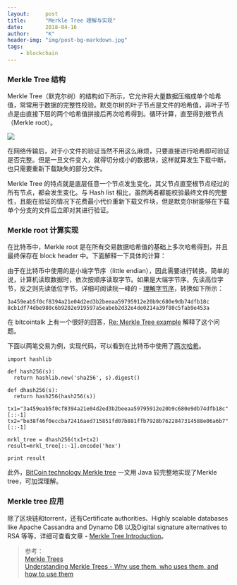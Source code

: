 ```yaml
---
layout:     post
title:      "Merkle Tree 理解与实现"
date:       2018-04-16
author:     "K"
header-img: "img/post-bg-markdown.jpg"
tags:
    - blockchain
---
```


### Merkle Tree 结构

Merkle Tree（默克尔树）的结构如下所示，它允许将大量数据压缩成单个哈希值，常常用于数据的完整性校验。默克尔树的叶子节点是文件的哈希值，非叶子节点是由直接下层的两个哈希值拼接后再次哈希得到。循环计算，直至得到根节点（Merkle root）。

![](http://images2015.cnblogs.com/blog/834896/201605/834896-20160527163537178-321412097.png)

在网络传输后，对于小文件的验证当然不用这么麻烦，只要直接进行哈希即可验证是否完整。但是一旦文件变大，就得切分成小的数据块，这样就算发生下载中断，也只需要重新下载缺失的部分文件。

Merkle Tree 的特点就是底层任意一个节点发生变化，其父节点直至根节点经过的所有节点，都会发生变化。与 Hash list 相比，虽然两者都能校验最终文件的完整性，且能在验证的情况下花费最小代价重新下载文件块，但是默克尔树能够在下载单个分支的文件后立即对其进行验证。


### Merkle root 计算实现

在比特币中，Merkle root 是在所有交易数据哈希值的基础上多次哈希得到，并且最终保存在 block header 中。下面解释一下具体的计算：

由于在比特币中使用的是小端字节序（little endian），因此需要进行转换，简单的说，计算机读取数据时，依次按顺序读取字节。如果是大端字节序，先读高位字节，反之则先读低位字节。详细可阅读阮一峰的 - [理解字节序](http://www.ruanyifeng.com/blog/2016/11/byte-order.html)，转换如下所示：

```
3a459eab5f0cf8394a21e04d2ed3b2beeaa59795912e20b9c680e9db74dfb18c
8cb1df74dbe980c6b9202e919597a5eabeb2d32e4de0214a39f80c5fab9e453a
```

在 bitcointalk 上有一个很好的回答，[Re: Merkle Tree example](https://bitcointalk.org/index.php?topic=44707.msg534605#msg534605) 解释了这个问题。

下面以两笔交易为例，实现代码，可以看到在比特币中使用了[两次哈希](https://bitcoin.stackexchange.com/questions/6037/why-are-hashes-in-the-bitcoin-protocol-typically-computed-twice-double-computed)。


```
import hashlib

def hash256(s):
  return hashlib.new('sha256', s).digest()

def dhash256(s):
  return hash256(hash256(s))

tx1="3a459eab5f0cf8394a21e04d2ed3b2beeaa59795912e20b9c680e9db74dfb18c".decode('hex')[::-1]
tx2="be38f46f0eccba72416aed715851fd07b881ffb7928b7622847314588e06a6b7".decode('hex')[::-1]

mrkl_tree = dhash256(tx1+tx2)
result=mrkl_tree[::-1].encode('hex')

print result
```


此外，[BitCoin technology Merkle tree](http://java-lang-programming.com/en/articles/29) 一文用 Java 较完整地实现了Merkle tree，可加深理解。

### Merkle tree 应用

除了区块链和torrent，还有Certificate authorities、Highly scalable databases like Apache Cassandra and Dynamo DB 以及Digital signature alternatives to RSA 等等，详细可查看文章 - [Merkle Tree Introduction](https://medium.com/@evankozliner/merkle-tree-introduction-4c44250e2da7)。


> 参考：<br>
> [Merkle Trees](https://hackernoon.com/merkle-trees-181cb4bc30b4) <br>
> [Understanding Merkle Trees - Why use them, who uses them, and how to use them](https://www.codeproject.com/Articles/1176140/Understanding-Merkle-Trees-Why-use-them-who-uses-t) <br>
